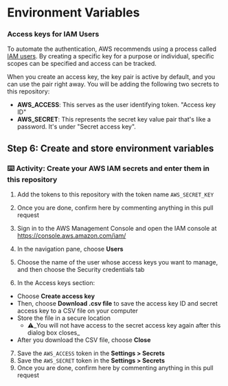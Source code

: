 # Environment Variables


### Access keys for IAM Users

To automate the authentication, AWS recommends using a process called [IAM users](https://docs.aws.amazon.com/IAM/latest/UserGuide/id_credentials_access-keys.html). By creating a specific key for a purpose or individual, specific scopes can be specified and access can be tracked.

When you create an access key, the key pair is active by default, and you can use the pair right away. You will be adding the following two secrets to this repository:

- **AWS_ACCESS**:  This serves as the user identifying token. "Access key ID"
- **AWS_SECRET**: This represents the secret key value pair that's like a password. It's under "Secret access key".

## Step 6: Create and store environment variables

### :keyboard: Activity: Create your AWS IAM secrets and enter them in this repository

1. Add the tokens to this repository with the token name `AWS_SECRET_KEY`
2. Once you are done, confirm here by commenting anything in this pull request

3. Sign in to the AWS Management Console and open the IAM console at https://console.aws.amazon.com/iam/
4. In the navigation pane, choose **Users**
5. Choose the name of the user whose access keys you want to manage, and then choose the Security credentials tab
6. In the Access keys section:
  - Choose **Create access key**
  - Then, choose **Download .csv file** to save the access key ID and secret access key to a CSV file on your computer
  - Store the file in a secure location
    - ⚠️_You will not have access to the secret access key again after this dialog box closes_
  - After you download the CSV file, choose **Close**
7. Save the `AWS_ACCESS` token in the **Settings > Secrets**
8. Save the `AWS_SECRET` token in the **Settings > Secrets**
9. Once you are done, confirm here by commenting anything in this pull request
